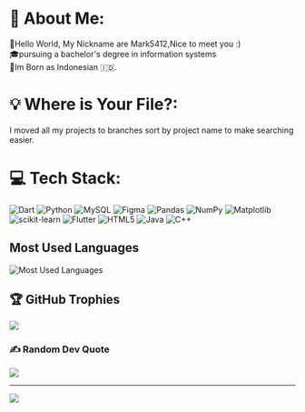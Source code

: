 # 💫 About Me:
👋Hello World, My Nickname are Mark5412,Nice to meet you :)<br>🎓pursuing a bachelor's degree in information systems<br>📍Im Born as Indonesian 🇮🇩.

# 💡 Where is Your File?:
I moved all my projects to branches sort by project name to make searching easier. 

# 💻 Tech Stack:
![Dart](https://img.shields.io/badge/dart-%230175C2.svg?style=plastic&logo=dart&logoColor=white) ![Python](https://img.shields.io/badge/python-3670A0?style=plastic&logo=python&logoColor=ffdd54) ![MySQL](https://img.shields.io/badge/mysql-4479A1.svg?style=plastic&logo=mysql&logoColor=white) ![Figma](https://img.shields.io/badge/figma-%23F24E1E.svg?style=plastic&logo=figma&logoColor=white) ![Pandas](https://img.shields.io/badge/pandas-%23150458.svg?style=plastic&logo=pandas&logoColor=white) ![NumPy](https://img.shields.io/badge/numpy-%23013243.svg?style=plastic&logo=numpy&logoColor=white) ![Matplotlib](https://img.shields.io/badge/Matplotlib-%23ffffff.svg?style=plastic&logo=Matplotlib&logoColor=black) ![scikit-learn](https://img.shields.io/badge/scikit--learn-%23F7931E.svg?style=plastic&logo=scikit-learn&logoColor=white) ![Flutter](https://img.shields.io/badge/Flutter-%2302569B.svg?style=plastic&logo=Flutter&logoColor=white) ![HTML5](https://img.shields.io/badge/html5-%23E34F26.svg?style=plastic&logo=html5&logoColor=white) ![Java](https://img.shields.io/badge/java-%23ED8B00.svg?style=plastic&logo=openjdk&logoColor=white) ![C++](https://img.shields.io/badge/c++-%2300599C.svg?style=plastic&logo=c%2B%2B&logoColor=white) 

## Most Used Languages
![Most Used Languages](https://github-readme-stats.vercel.app/api/top-langs/?username=Mark5412/Fotofoliolayout=compact&theme=dark)

## 🏆 GitHub Trophies
![](https://github-profile-trophy.vercel.app/?username=Mark5412&theme=radical&no-frame=false&no-bg=false&margin-w=4)

### ✍️ Random Dev Quote
![](https://quotes-github-readme.vercel.app/api?type=horizontal&theme=tokyonight)

---
[![](https://visitcount.itsvg.in/api?id=Mark5412&icon=2&color=9)](https://visitcount.itsvg.in)

<!-- Proudly created with GPRM ( https://gprm.itsvg.in ) -->









